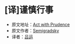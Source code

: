 # [译]谨慎行事
- 原文地址：[Act with Prudence](https://97-things-every-x-should-know.gitbooks.io/97-things-every-programmer-should-know/content/en/thing_01/)
- 原文作者：[Semigradsky](https://github.com/97-things/97-things-every-programmer-should-know/commits?author=Semigradsky)
- 译者：[吕运](https://github.com/yunlyz)

